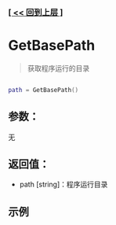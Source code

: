 ### [[ << 回到上层 ]](index.md)

# GetBasePath

> 获取程序运行的目录

```lua

path = GetBasePath()

```

## 参数：

无

## 返回值：

+ path [string]：程序运行目录

## 示例

```lua

```
